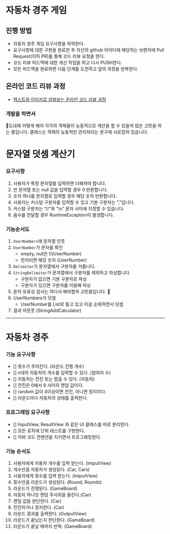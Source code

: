 # 자동차 경주 게임
## 진행 방법
* 자동차 경주 게임 요구사항을 파악한다.
* 요구사항에 대한 구현을 완료한 후 자신의 github 아이디에 해당하는 브랜치에 Pull Request(이하 PR)를 통해 코드 리뷰 요청을 한다.
* 코드 리뷰 피드백에 대한 개선 작업을 하고 다시 PUSH한다.
* 모든 피드백을 완료하면 다음 단계를 도전하고 앞의 과정을 반복한다.

## 온라인 코드 리뷰 과정
* [텍스트와 이미지로 살펴보는 온라인 코드 리뷰 과정](https://github.com/next-step/nextstep-docs/tree/master/codereview)

### 개발을 하면서
🤔도대체 어떻게 해야 각각의 객체들이 능동적으로 계산을 할 수 있을까 많은 고민을 하는 중입니다.
클래스는 객체의 능동적인 관리자라는 문구에 사로잡혀 있습니다.


# 문자열 덧셈 계산기

### 요구사항

1. 사용자가 특정 문자열를 입력하면 더해져야 합니다.
2. 빈 문자열 또는 null 값을 입력할 경우 0 반환합니다.
3. 숫자 하나를 문자열로 입력할 경우 해당 숫자 반환합니다.
4. 사용자는 커스텀 구분자를 입력할 수 있고 기본 구분자는 ","입니다.
5. 커스텀 구분자는 “//”와 “\n” 문자 사이에 지정할 수 있습니다.
6. 음수를 전달할 경우 RuntimeException이 발생합니다.

### 기능순서도
1. `UserNumbers`에 문자열 인풋
2. `UserNumber`가 문자를 확인
   - empty, null은 0(UserNumber)
   - 한자리면 해당 숫자 (UserNumber)
3. `Delimiter`가 문자열에서 구분자를 거릅니다.
4. `StringDelimiter`가 문자열에서 구분자를 제외하고 파싱합니다.
   - 구분자가 없으면 기본 구분자로 파싱
   - 구분자가 있으면 구분자를 이용해 파싱
5. 문자 유효성 검사는 어디서 해야할까 고민중입니다. 🤔
6. UserNumbers가 덧셈
   - UserNumber를 List로 들고 있고 이걸 순회하면서 덧셈
7. 결과 아웃풋 (StringAddCalculator)

---

# 자동차 경주

### 기능 요구사항
* [] 횟수가 주어진다. (라운드 진행 개수)
* [] n대의 자동차의 개수를 입력할 수 있다. (참여자 수)
* [] 자동차는 전진 또는 멈출 수 있다. (자동차)
* [] 전진은 0에서 9 사이의 랜덤 값이다.
* [] random 값이 4이상이면 전진, 아니면 정지이다.
* [] 라운드마다 자동차의 상태를 출력한다.

### 프로그래밍 요구사항
* [] InputView, ResultView 와 같은 UI 클래스를 따로 분리한다.
* [] 모든 로직에 단위 테스트를 구현한다.
* [] 자바 코드 컨벤션을 지키면서 프로그래밍한다.


### 기능 순서도
1. 사용자에게 자동차 개수를 입력 받는다. (IntputView)
2. 개수만큼 자동차가 생성된다. (Car, Cars)
3. 사용자에게 횟수를 입력 받는다. (IntputView)
4. 횟수만큼 라운드가 생성된다. (Round, Rounds)
5. 라운드가 진행된다. (GameBoard)
6. 자동차 하나당 랜덤 주사위을 돌린다.(Car)
7. 랜덤 값을 판단한다. (Car)
8. 전진하거나 정지한다. (Car)
9. 라운드 결과를 출력한다. (OutputView)
10. 라운드가 끝났는지 판단한다. (GameBoard)
11. 라운드가 끝날 때까지 반복. (GameBoard)
